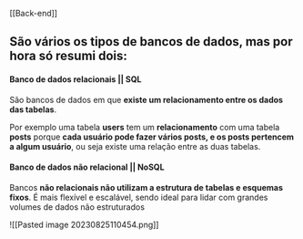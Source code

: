 [[Back-end]]

## São vários os tipos de bancos de dados, mas por hora só resumi dois:
#### Banco de dados relacionais || SQL
São bancos de dados em que **existe um relacionamento entre os dados das tabelas**.

Por exemplo uma tabela **users** tem um **relacionamento** com uma tabela **posts** porque **cada usuário pode fazer vários posts, e os posts pertencem a algum usuário**, ou seja existe uma relação entre as duas tabelas.

#### Banco de dados não relacional || NoSQL
Bancos **não relacionais não utilizam a estrutura de tabelas e esquemas fixos**. É mais flexível e escalável, sendo ideal para lidar com grandes volumes de dados não estruturados

![[Pasted image 20230825110454.png]]
